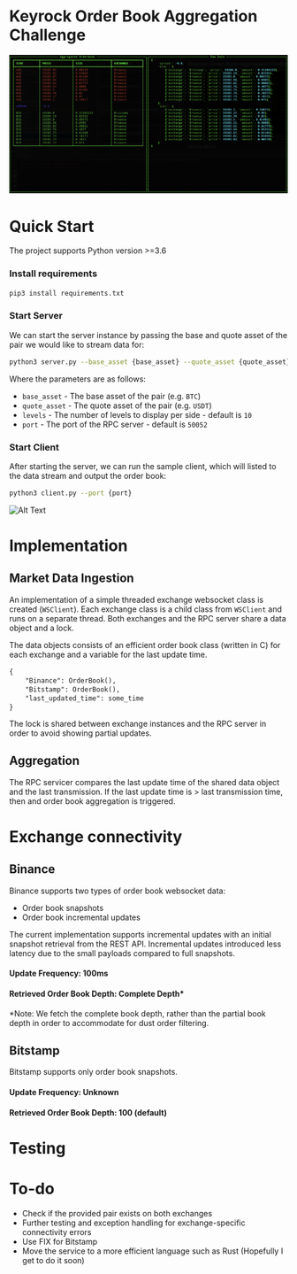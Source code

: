 # Keyrock Order Book Aggregation Challenge
![Alt Text](img/TUI.png)
# Quick Start
The project supports Python version >=3.6 

### Install requirements
```bash
pip3 install requirements.txt
```

### Start Server
We can start the server instance by passing the base and quote asset of the pair we would like to stream data for:
```bash
python3 server.py --base_asset {base_asset} --quote_asset {quote_asset} --levels {levels} --port {port}
```

Where the parameters are as follows:
* `base_asset` - The base asset of the pair (e.g. `BTC`)
* `quote_asset` - The quote asset of the pair (e.g. `USDT`)
* `levels` - The number of levels to display per side - default is `10`
* `port` - The port of the RPC server - default is `50052`

### Start Client
After starting the server, we can run the sample client, which will listed to the data stream and output the order book:
```bash
python3 client.py --port {port}
```

![Alt Text](img/OB-Aggregator.gif)

# Implementation

## Market Data Ingestion
An implementation of a simple threaded exchange websocket class is created (`WSClient`). 
Each exchange class is a child class from `WSClient` and runs on a separate thread. 
Both exchanges and the RPC server share a data object and a lock.

The data objects consists of an efficient order book class (written in C) for each exchange and a variable
for the last update time.
```
{
    "Binance": OrderBook(),
    "Bitstamp": OrderBook(),
    "last_updated_time": some_time
}
```
The lock is shared between exchange instances and the RPC server in order to avoid showing 
partial updates.

## Aggregation
The RPC servicer compares the last update time of the shared data object and the last transmission.
If the last update time is > last transmission time, then and order book aggregation is triggered.



# Exchange connectivity

## Binance

Binance supports two types of order book websocket data:

- Order book snapshots
- Order book incremental updates

The current implementation supports incremental updates with an initial snapshot retrieval from the REST API. 
Incremental updates introduced less latency due to the small payloads compared to full snapshots.

#### Update Frequency: 100ms
#### Retrieved Order Book Depth: Complete Depth*

*Note: We fetch the complete book depth, rather than the partial book depth in order to accommodate for dust order filtering. 


## Bitstamp
Bitstamp supports only order book snapshots.

#### Update Frequency: Unknown
#### Retrieved Order Book Depth: 100 (default)

# Testing


# To-do

* Check if the provided pair exists on both exchanges
* Further testing and exception handling for exchange-specific connectivity errors
* Use FIX for Bitstamp
* Move the service to a more efficient language such as Rust (Hopefully I get to do it soon)